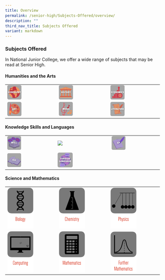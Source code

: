 ```yaml
---
title: Overview
permalink: /senior-high/Subjects-Offered/overview/
description: ""
third_nav_title: Subjects Offered
variant: markdown
---
```

### Subjects Offered

In National Junior College, we offer a wide range of subjects that may be read at Senior High.

#### Humanities and the Arts

|  |  |  |
|---|---|---|
| <a href="https://moe-nationaljc-staging.netlify.app/senior-high/subjects-offered/geography"><img src="/images/geography.png" style="width:30%"></a> | <a href="https://moe-nationaljc-staging.netlify.app/senior-high/subjects-offered/history"><img src="/images/Subjects Offered/history.png" style="width:30%"></a> | <a href="https://moe-nationaljc-staging.netlify.app/senior-high/subjects-offered/economics"><img src="/images/Subjects Offered/economics.png" style="width:30%"></a> |
| <a href="https://moe-nationaljc-staging.netlify.app/art-elective-programme/senior-high-aep"><img src="/images/Subjects Offered/art-alevel.png" style="width:30%"></a> | <a href="https://moe-nationaljc-staging.netlify.app/music-elective-programme/"><img src="/images/Subjects Offered/music-alevel.png" style="width:30%"></a> | <a href="https://moe-nationaljc-staging.netlify.app/senior-high/subjects-offered/literature-in-english"><img src="/images/Subjects Offered/lit-in-eng.png" style="width:30%"></a> |


#### Knowledge Skills and Languages

|  |  |  |
|---|---|---|
| <a href="https://moe-nationaljc-staging.netlify.app/senior-high/subjects-offered/mother-tongue"><img src="/images/Subjects Offered/mtll-alvl.png" style="width:30%"></a> | <a href="https://moe-nationaljc-staging.netlify.app/senior-high/subjects-offered/knowledge-and-inquiry"><img src="/images/Subjects Offered/ki-alvlb8.png" style="width:30%"></a> | <a href="https://moe-nationaljc-staging.netlify.app/senior-high/subjects-offered/general-paper"><img src="/images/Subjects Offered/general-paper.png" style="width:30%"></a> |
| <a href="https://moe-nationaljc-staging.netlify.app/senior-high/subjects-offered/english-language-and-linguistics"><img src="/images/Subjects Offered/eng-lang-ling.png" style="width:30%"></a> | <a href="https://moe-nationaljc-staging.netlify.app/senior-high/subjects-offered/foreign-language"><img src="/images/Subjects Offered/foreign-lang.png" style="width:30%"></a> |  |


#### Science and Mathematics

|  |  |  |
|---|---|---|
| <a href="https://moe-nationaljc-staging.netlify.app/senior-high/subjects-offered/biology"><img src="/images/b13.png" style="width:55%"></a> | <a href="https://moe-nationaljc-staging.netlify.app/senior-high/subjects-offered/chemistry"><img src="/images/b14.png" style="width:55%"></a> | <a href="https://moe-nationaljc-staging.netlify.app/senior-high/subjects-offered/physics"><img src="/images/b15.png" style="width:55%"></a> |
| <a href="https://moe-nationaljc-staging.netlify.app/senior-high/subjects-offered/computing"><img src="/images/b16.png" style="width:55%"></a> | <a href="https://moe-nationaljc-staging.netlify.app/senior-high/subjects-offered/mathematics"><img src="/images/b17.png" style="width:55%"></a> | <a href="https://moe-nationaljc-staging.netlify.app/senior-high/subjects-offered/further-mathematics"><img src="/images/b18.png" style="width:55%"></a> |